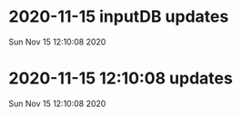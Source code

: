 
# 2020-11-15 inputDB updates 
 Sun Nov 15 12:10:08 2020 


# 2020-11-15 12:10:08 updates 
 Sun Nov 15 12:10:08 2020 

